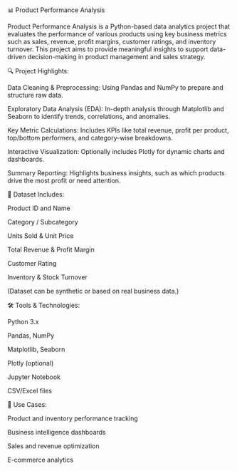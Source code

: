 
📊 Product Performance Analysis

Product Performance Analysis is a Python-based data analytics project that evaluates the performance of various products using key business metrics such as sales, revenue, profit margins, customer ratings, and inventory turnover. This project aims to provide meaningful insights to support data-driven decision-making in product management and sales strategy.

🔍 Project Highlights:

Data Cleaning & Preprocessing: Using Pandas and NumPy to prepare and structure raw data.

Exploratory Data Analysis (EDA): In-depth analysis through Matplotlib and Seaborn to identify trends, correlations, and anomalies.

Key Metric Calculations: Includes KPIs like total revenue, profit per product, top/bottom performers, and category-wise breakdowns.

Interactive Visualization: Optionally includes Plotly for dynamic charts and dashboards.

Summary Reporting: Highlights business insights, such as which products drive the most profit or need attention.

📁 Dataset Includes:

Product ID and Name

Category / Subcategory

Units Sold & Unit Price

Total Revenue & Profit Margin

Customer Rating

Inventory & Stock Turnover

(Dataset can be synthetic or based on real business data.)

🛠️ Tools & Technologies:

Python 3.x

Pandas, NumPy

Matplotlib, Seaborn

Plotly (optional)

Jupyter Notebook

CSV/Excel files

📌 Use Cases:

Product and inventory performance tracking

Business intelligence dashboards

Sales and revenue optimization

E-commerce analytics
